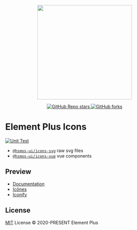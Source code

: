 <!--
 * @Author: chenanan
 * @Date: 2023-05-02 13:16:28
 * @LastEditors: chenanan
 * @LastEditTime: 2023-05-02 13:17:51
 * @Description:  hsmos-ui图标库
-->
<p align="center">
  <img width="300px" src="https://user-images.githubusercontent.com/10731096/95823103-9ce15780-0d5f-11eb-8010-1bd1b5910d4f.png">
</p>

<p align="center">
  <a href="https://github.com/element-plus/element-plus-icons">
    <img alt="GitHub Repo stars" src="https://img.shields.io/github/stars/element-plus/element-plus-icons?style=social">
  </a>
  <a href="https://github.com/element-plus/element-plus-icons">
    <img alt="GitHub forks" src="https://img.shields.io/github/forks/element-plus/element-plus-icons?style=social">
  </a>
  <br>
</p>

# Element Plus Icons

[![Unit Test](https://github.com/element-plus/element-plus-icons/actions/workflows/unit-test.yml/badge.svg)](https://github.com/element-plus/element-plus-icons/actions/workflows/unit-test.yml)

- [`@hsmos-ui/icons-svg`](https://www.npmjs.com/package/@hsmos-ui/icons-svg) raw svg files
- [`@hsmos-ui/icons-vue`](https://www.npmjs.com/package/@hsmos-ui/icons-vue) vue components

## Preview

- [Documentation](https://element-plus.org/en-US/component/icon.html)
- [Icônes](https://icones.js.org/collection/ep)
- [Iconify](https://icon-sets.iconify.design/ep/)


## License

[MIT](./LICENSE) License © 2020-PRESENT Element Plus
